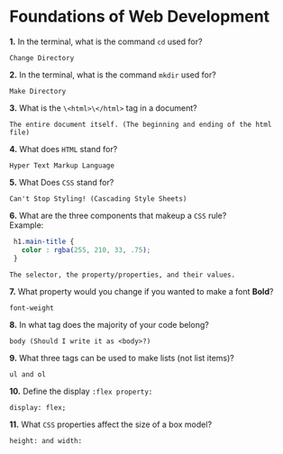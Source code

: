 # Foundations of Web Development

**1.** In the terminal, what is the command `cd` used for?
<!-- enter you answer in the space below -->
```
Change Directory
```

**2.** In the terminal, what is the command `mkdir` used for?
<!-- enter you answer in the space below -->
```
Make Directory
```

**3.** What is the `\<html>\</html>` tag in a document?
<!-- enter you answer in the space below -->
```
The entire document itself. (The beginning and ending of the html file)
```

**4.** What does `HTML` stand for?
<!-- enter you answer in the space below -->
```
Hyper Text Markup Language
```

**5.** What Does `CSS` stand for?
<!-- enter you answer in the space below -->
```
Can't Stop Styling! (Cascading Style Sheets)
```

**6.** What are the three components that makeup a `CSS` rule? <br> Example:
```css
 h1.main-title {
   color : rgba(255, 210, 33, .75);
 }
```
<!-- enter you answer in the space below -->
```
The selector, the property/properties, and their values.
```

**7.** What property would you change if you wanted to make a font **Bold**?
<!-- enter you answer in the space below -->
```
font-weight
```

**8.** In what tag does the majority of your code belong?
<!-- enter you answer in the space below -->
```
body (Should I write it as <body>?)
```

**9.** What three tags can be used to make lists (not list items)?
<!-- enter you answer in the space below -->
```
ul and ol
```

**10.** Define the display `:flex property:`
<!-- enter you answer in the space below -->
```
display: flex;
```

**11.** What `CSS` properties affect the size of a box model?
<!-- enter you answer in the space below -->
```
height: and width:
```